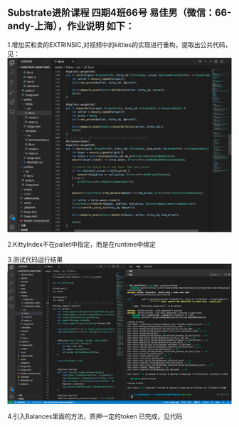 ## Substrate进阶课程 四期4班66号 易佳男（微信：66-andy-上海），作业说明 如下：
1.增加买和卖的EXTRINSIC,对视频中的kitties的实现进行重构，提取出公共代码，见：
![avatar](https://github.com/keyrole/substrate-node-template/blob/mykitties/pallets/kitties/Snapshots/20220102-205210.png)

2.KittyIndex不在pallet中指定，而是在runtime中绑定

3.测试代码运行结果
![avatar](https://github.com/keyrole/substrate-node-template/blob/mykitties/pallets/kitties/Snapshots/20220103-205745.png)

4.引入Balances里面的方法，质押一定的token
已完成，见代码

